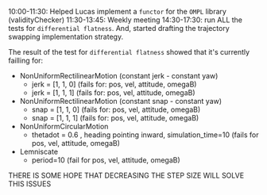 10:00-11:30: Helped Lucas implement a `functor` for the `OMPL` library (validityChecker)
11:30-13:45: Weekly meeting
14:30-17:30: run ALL the tests for `differential flatness`.  And, started drafting the trajectory swapping implementation strategy.


The result of the test for `differential flatness` showed that it's currently failling for:
- NonUniformRectilinearMotion (constant jerk - constant yaw) 
	- jerk = [1, 1, 0] (fails for: pos, vel, attitude, omegaB)
	- jerk = [1, 1, 1] (fails for: pos, vel, attitude, omegaB)
- NonUniformRectilinearMotion (constant snap - constant yaw) 
	- snap = [1, 1, 0] (fails for: pos, vel, attitude, omegaB)
	- snap = [1, 1, 1] (fails for: pos, vel, attitude, omegaB)
- NonUniformCircularMotion
	-  thetadot = 0.6 , heading pointing inward, simulation_time=10 (fails for pos, vel, attitude, omegaB)
- Lemniscate
	- period=10 (fail for pos, vel, attitude, omegaB)

THERE IS SOME HOPE THAT DECREASING THE STEP SIZE WILL SOLVE THIS ISSUES